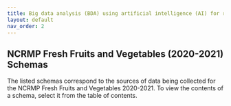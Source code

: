 ```yaml
---
title: Big data analysis (BDA) using artificial intelligence (AI) for reducing food safety risks in Canada
layout: default
nav_order: 2
---
```


## NCRMP Fresh Fruits and Vegetables (2020-2021) Schemas

The listed schemas correspond to the sources of data being collected for the NCRMP Fresh Fruits and Vegetables 2020-2021. To view the contents of a schema, select it from the table of contents. 
